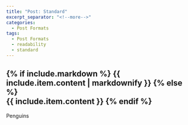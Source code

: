 ```yaml
---
title: "Post: Standard"
excerpt_separator: "<!--more-->"
categories:
  - Post Formats
tags:
  - Post Formats
  - readability
  - standard
---
```

 {% if include.markdown %}
    {{ include.item.content | markdownify }}
  {% else %}  
    {{ include.item.content }}
  {% endif %}
---
Penguins
